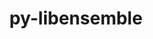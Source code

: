 ---
title: "py-libensemble"
layout: cache
categories: [package, develop]
meta: {"versions": ["1.4.1", "1.4.2"], "compilers": ["cce@=15.0.1", "gcc@=11.4.0", "gcc@=9.4.0", "oneapi@=2024.2.0", "oneapi@=2024.2.1"], "oss": ["rhel8", "ubuntu20.04", "ubuntu22.04"], "platforms": ["linux"], "targets": ["neoverse_v1", "neoverse_v2", "ppc64le", "x86_64_v3", "zen4"], "stacks": ["e4s", "e4s-cray-rhel", "e4s-neoverse-v2", "e4s-neoverse_v1", "e4s-oneapi", "e4s-power", "root"], "num_specs": 92, "num_specs_by_stack": {"root": 92, "e4s-cray-rhel": 16, "e4s-power": 15, "e4s-neoverse_v1": 16, "e4s-neoverse-v2": 16, "e4s": 15, "e4s-oneapi": 14}}
spec_details: [{"hash": "j4cgitc3gvq7zvkl7js5es2ohfxhnteg", "compiler": "cce@=15.0.1", "versions": ["1.4.1"], "os": "rhel8", "platform": "linux", "target": "zen4", "variants": ["build_system=python_pip", "~deap", "+mpi", "~mpmath", "+nlopt", "~petsc4py", "~scipy", "~tasmanian"], "stacks": ["root", "e4s-cray-rhel"], "size": "-", "tarball": "https://binaries.spack.io/develop/build_cache/linux-rhel8-zen4/cce-15.0.1/py-libensemble-1.4.1/linux-rhel8-zen4-cce-15.0.1-py-libensemble-1.4.1-j4cgitc3gvq7zvkl7js5es2ohfxhnteg.spack"}, {"hash": "z4zygxv6y5kr4mzgb4kpunn3tbmvmhwv", "compiler": "cce@=15.0.1", "versions": ["1.4.1"], "os": "rhel8", "platform": "linux", "target": "zen4", "variants": ["build_system=python_pip", "~deap", "+mpi", "~mpmath", "+nlopt", "~petsc4py", "~scipy", "~tasmanian"], "stacks": ["root", "e4s-cray-rhel"], "size": "-", "tarball": "https://binaries.spack.io/develop/build_cache/linux-rhel8-zen4/cce-15.0.1/py-libensemble-1.4.1/linux-rhel8-zen4-cce-15.0.1-py-libensemble-1.4.1-z4zygxv6y5kr4mzgb4kpunn3tbmvmhwv.spack"}, {"hash": "gs5skyr55zxx74cg6wybbh5agkp6da6v", "compiler": "cce@=15.0.1", "versions": ["1.4.2"], "os": "rhel8", "platform": "linux", "target": "zen4", "variants": ["build_system=python_pip", "~deap", "+mpi", "~mpmath", "+nlopt", "~petsc4py", "~scipy", "~tasmanian"], "stacks": ["root", "e4s-cray-rhel"], "size": "-", "tarball": "https://binaries.spack.io/develop/build_cache/linux-rhel8-zen4/cce-15.0.1/py-libensemble-1.4.2/linux-rhel8-zen4-cce-15.0.1-py-libensemble-1.4.2-gs5skyr55zxx74cg6wybbh5agkp6da6v.spack"}, {"hash": "e4oylwo4jgjimm5rj6wzdxq7e7ybidvh", "compiler": "cce@=15.0.1", "versions": ["1.4.2"], "os": "rhel8", "platform": "linux", "target": "zen4", "variants": ["build_system=python_pip", "~deap", "+mpi", "~mpmath", "+nlopt", "~petsc4py", "~scipy", "~tasmanian"], "stacks": ["root", "e4s-cray-rhel"], "size": "-", "tarball": "https://binaries.spack.io/develop/build_cache/linux-rhel8-zen4/cce-15.0.1/py-libensemble-1.4.2/linux-rhel8-zen4-cce-15.0.1-py-libensemble-1.4.2-e4oylwo4jgjimm5rj6wzdxq7e7ybidvh.spack"}, {"hash": "geci4axwx522kmjl5vrnbixmo4u4ake5", "compiler": "cce@=15.0.1", "versions": ["1.4.2"], "os": "rhel8", "platform": "linux", "target": "zen4", "variants": ["build_system=python_pip", "~deap", "+mpi", "~mpmath", "+nlopt", "~petsc4py", "~scipy", "~tasmanian"], "stacks": ["root", "e4s-cray-rhel"], "size": "-", "tarball": "https://binaries.spack.io/develop/build_cache/linux-rhel8-zen4/cce-15.0.1/py-libensemble-1.4.2/linux-rhel8-zen4-cce-15.0.1-py-libensemble-1.4.2-geci4axwx522kmjl5vrnbixmo4u4ake5.spack"}, {"hash": "hybbvttzh2huzj55zlr7lzmamw2zp36n", "compiler": "cce@=15.0.1", "versions": ["1.4.1"], "os": "rhel8", "platform": "linux", "target": "zen4", "variants": ["build_system=python_pip", "~deap", "+mpi", "~mpmath", "+nlopt", "~petsc4py", "~scipy", "~tasmanian"], "stacks": ["root", "e4s-cray-rhel"], "size": "-", "tarball": "https://binaries.spack.io/develop/build_cache/linux-rhel8-zen4/cce-15.0.1/py-libensemble-1.4.1/linux-rhel8-zen4-cce-15.0.1-py-libensemble-1.4.1-hybbvttzh2huzj55zlr7lzmamw2zp36n.spack"}, {"hash": "gvx7b74mejrv7fwnsth2kvfr2nvyrjlt", "compiler": "cce@=15.0.1", "versions": ["1.4.1"], "os": "rhel8", "platform": "linux", "target": "zen4", "variants": ["build_system=python_pip", "~deap", "+mpi", "~mpmath", "+nlopt", "~petsc4py", "~scipy", "~tasmanian"], "stacks": ["root", "e4s-cray-rhel"], "size": "-", "tarball": "https://binaries.spack.io/develop/build_cache/linux-rhel8-zen4/cce-15.0.1/py-libensemble-1.4.1/linux-rhel8-zen4-cce-15.0.1-py-libensemble-1.4.1-gvx7b74mejrv7fwnsth2kvfr2nvyrjlt.spack"}, {"hash": "yw7d3emc3cn6eg5vsbstewe47ay75cc6", "compiler": "cce@=15.0.1", "versions": ["1.4.1"], "os": "rhel8", "platform": "linux", "target": "zen4", "variants": ["build_system=python_pip", "~deap", "+mpi", "~mpmath", "+nlopt", "~petsc4py", "~scipy", "~tasmanian"], "stacks": ["root", "e4s-cray-rhel"], "size": "-", "tarball": "https://binaries.spack.io/develop/build_cache/linux-rhel8-zen4/cce-15.0.1/py-libensemble-1.4.1/linux-rhel8-zen4-cce-15.0.1-py-libensemble-1.4.1-yw7d3emc3cn6eg5vsbstewe47ay75cc6.spack"}, {"hash": "fhoakosaxqnjp444yfh7upegrljald7i", "compiler": "cce@=15.0.1", "versions": ["1.4.2"], "os": "rhel8", "platform": "linux", "target": "zen4", "variants": ["build_system=python_pip", "~deap", "+mpi", "~mpmath", "+nlopt", "~petsc4py", "~scipy", "~tasmanian"], "stacks": ["root", "e4s-cray-rhel"], "size": "-", "tarball": "https://binaries.spack.io/develop/build_cache/linux-rhel8-zen4/cce-15.0.1/py-libensemble-1.4.2/linux-rhel8-zen4-cce-15.0.1-py-libensemble-1.4.2-fhoakosaxqnjp444yfh7upegrljald7i.spack"}, {"hash": "ux7zq5hwhaqsdrbsecat2mlyzglodrgh", "compiler": "cce@=15.0.1", "versions": ["1.4.2"], "os": "rhel8", "platform": "linux", "target": "zen4", "variants": ["build_system=python_pip", "~deap", "+mpi", "~mpmath", "+nlopt", "~petsc4py", "~scipy", "~tasmanian"], "stacks": ["root", "e4s-cray-rhel"], "size": "-", "tarball": "https://binaries.spack.io/develop/build_cache/linux-rhel8-zen4/cce-15.0.1/py-libensemble-1.4.2/linux-rhel8-zen4-cce-15.0.1-py-libensemble-1.4.2-ux7zq5hwhaqsdrbsecat2mlyzglodrgh.spack"}, {"hash": "rbwjcgsgargosgep7kkpvbcffc6phvg2", "compiler": "cce@=15.0.1", "versions": ["1.4.2"], "os": "rhel8", "platform": "linux", "target": "zen4", "variants": ["build_system=python_pip", "~deap", "+mpi", "~mpmath", "+nlopt", "~petsc4py", "~scipy", "~tasmanian"], "stacks": ["root", "e4s-cray-rhel"], "size": "-", "tarball": "https://binaries.spack.io/develop/build_cache/linux-rhel8-zen4/cce-15.0.1/py-libensemble-1.4.2/linux-rhel8-zen4-cce-15.0.1-py-libensemble-1.4.2-rbwjcgsgargosgep7kkpvbcffc6phvg2.spack"}, {"hash": "zx6lpnd6hjh2qjceww2u35gsovwpkt2u", "compiler": "cce@=15.0.1", "versions": ["1.4.2"], "os": "rhel8", "platform": "linux", "target": "zen4", "variants": ["build_system=python_pip", "~deap", "+mpi", "~mpmath", "+nlopt", "~petsc4py", "~scipy", "~tasmanian"], "stacks": ["root", "e4s-cray-rhel"], "size": "-", "tarball": "https://binaries.spack.io/develop/build_cache/linux-rhel8-zen4/cce-15.0.1/py-libensemble-1.4.2/linux-rhel8-zen4-cce-15.0.1-py-libensemble-1.4.2-zx6lpnd6hjh2qjceww2u35gsovwpkt2u.spack"}, {"hash": "r37dkxqf3e6ta4jsoxue3corunb7rbme", "compiler": "cce@=15.0.1", "versions": ["1.4.2"], "os": "rhel8", "platform": "linux", "target": "zen4", "variants": ["build_system=python_pip", "~deap", "+mpi", "~mpmath", "+nlopt", "~petsc4py", "~scipy", "~tasmanian"], "stacks": ["root", "e4s-cray-rhel"], "size": "-", "tarball": "https://binaries.spack.io/develop/build_cache/linux-rhel8-zen4/cce-15.0.1/py-libensemble-1.4.2/linux-rhel8-zen4-cce-15.0.1-py-libensemble-1.4.2-r37dkxqf3e6ta4jsoxue3corunb7rbme.spack"}, {"hash": "ku4iorqhapecdkitjkqelgeaurohlpqe", "compiler": "cce@=15.0.1", "versions": ["1.4.2"], "os": "rhel8", "platform": "linux", "target": "zen4", "variants": ["build_system=python_pip", "~deap", "+mpi", "~mpmath", "+nlopt", "~petsc4py", "~scipy", "~tasmanian"], "stacks": ["root", "e4s-cray-rhel"], "size": "-", "tarball": "https://binaries.spack.io/develop/build_cache/linux-rhel8-zen4/cce-15.0.1/py-libensemble-1.4.2/linux-rhel8-zen4-cce-15.0.1-py-libensemble-1.4.2-ku4iorqhapecdkitjkqelgeaurohlpqe.spack"}, {"hash": "5susw2uqfq46crjbvhq5y62pxaqyngku", "compiler": "cce@=15.0.1", "versions": ["1.4.2"], "os": "rhel8", "platform": "linux", "target": "zen4", "variants": ["build_system=python_pip", "~deap", "+mpi", "~mpmath", "+nlopt", "~petsc4py", "~scipy", "~tasmanian"], "stacks": ["root", "e4s-cray-rhel"], "size": "-", "tarball": "https://binaries.spack.io/develop/build_cache/linux-rhel8-zen4/cce-15.0.1/py-libensemble-1.4.2/linux-rhel8-zen4-cce-15.0.1-py-libensemble-1.4.2-5susw2uqfq46crjbvhq5y62pxaqyngku.spack"}, {"hash": "vfg7hzv2dassrjozvtqwk4jc7ien5nhm", "compiler": "cce@=15.0.1", "versions": ["1.4.2"], "os": "rhel8", "platform": "linux", "target": "zen4", "variants": ["build_system=python_pip", "~deap", "+mpi", "~mpmath", "+nlopt", "~petsc4py", "~scipy", "~tasmanian"], "stacks": ["root", "e4s-cray-rhel"], "size": "-", "tarball": "https://binaries.spack.io/develop/build_cache/linux-rhel8-zen4/cce-15.0.1/py-libensemble-1.4.2/linux-rhel8-zen4-cce-15.0.1-py-libensemble-1.4.2-vfg7hzv2dassrjozvtqwk4jc7ien5nhm.spack"}, {"hash": "n24tao7asb4a6csfhzlm47ahsz4wdg4d", "compiler": "gcc@=9.4.0", "versions": ["1.4.1"], "os": "ubuntu20.04", "platform": "linux", "target": "ppc64le", "variants": ["build_system=python_pip", "~deap", "+mpi", "~mpmath", "~nlopt", "~petsc4py", "~scipy", "~tasmanian"], "stacks": ["root", "e4s-power"], "size": "-", "tarball": "https://binaries.spack.io/develop/build_cache/linux-ubuntu20.04-ppc64le/gcc-9.4.0/py-libensemble-1.4.1/linux-ubuntu20.04-ppc64le-gcc-9.4.0-py-libensemble-1.4.1-n24tao7asb4a6csfhzlm47ahsz4wdg4d.spack"}, {"hash": "huwwc5eqspd3v43pvmyls5lo2ihfrib5", "compiler": "gcc@=9.4.0", "versions": ["1.4.1"], "os": "ubuntu20.04", "platform": "linux", "target": "ppc64le", "variants": ["build_system=python_pip", "~deap", "+mpi", "~mpmath", "~nlopt", "~petsc4py", "~scipy", "~tasmanian"], "stacks": ["root", "e4s-power"], "size": "-", "tarball": "https://binaries.spack.io/develop/build_cache/linux-ubuntu20.04-ppc64le/gcc-9.4.0/py-libensemble-1.4.1/linux-ubuntu20.04-ppc64le-gcc-9.4.0-py-libensemble-1.4.1-huwwc5eqspd3v43pvmyls5lo2ihfrib5.spack"}, {"hash": "zxqze5maan7mdtmrw2bccpmovjt5qtkv", "compiler": "gcc@=9.4.0", "versions": ["1.4.1"], "os": "ubuntu20.04", "platform": "linux", "target": "ppc64le", "variants": ["build_system=python_pip", "~deap", "+mpi", "~mpmath", "~nlopt", "~petsc4py", "~scipy", "~tasmanian"], "stacks": ["root", "e4s-power"], "size": "-", "tarball": "https://binaries.spack.io/develop/build_cache/linux-ubuntu20.04-ppc64le/gcc-9.4.0/py-libensemble-1.4.1/linux-ubuntu20.04-ppc64le-gcc-9.4.0-py-libensemble-1.4.1-zxqze5maan7mdtmrw2bccpmovjt5qtkv.spack"}, {"hash": "t4lkxnv6s4v5bfet56r5qmomdxbnzlxu", "compiler": "gcc@=9.4.0", "versions": ["1.4.2"], "os": "ubuntu20.04", "platform": "linux", "target": "ppc64le", "variants": ["build_system=python_pip", "~deap", "+mpi", "~mpmath", "~nlopt", "~petsc4py", "~scipy", "~tasmanian"], "stacks": ["root", "e4s-power"], "size": "-", "tarball": "https://binaries.spack.io/develop/build_cache/linux-ubuntu20.04-ppc64le/gcc-9.4.0/py-libensemble-1.4.2/linux-ubuntu20.04-ppc64le-gcc-9.4.0-py-libensemble-1.4.2-t4lkxnv6s4v5bfet56r5qmomdxbnzlxu.spack"}, {"hash": "4j75jxyji3nrwv4syj4dssdgsckivbnu", "compiler": "gcc@=9.4.0", "versions": ["1.4.2"], "os": "ubuntu20.04", "platform": "linux", "target": "ppc64le", "variants": ["build_system=python_pip", "~deap", "+mpi", "~mpmath", "~nlopt", "~petsc4py", "~scipy", "~tasmanian"], "stacks": ["root", "e4s-power"], "size": "-", "tarball": "https://binaries.spack.io/develop/build_cache/linux-ubuntu20.04-ppc64le/gcc-9.4.0/py-libensemble-1.4.2/linux-ubuntu20.04-ppc64le-gcc-9.4.0-py-libensemble-1.4.2-4j75jxyji3nrwv4syj4dssdgsckivbnu.spack"}, {"hash": "6a2h6775gbg6xdxjzrtei3erauxsf5pm", "compiler": "gcc@=9.4.0", "versions": ["1.4.2"], "os": "ubuntu20.04", "platform": "linux", "target": "ppc64le", "variants": ["build_system=python_pip", "~deap", "+mpi", "~mpmath", "~nlopt", "~petsc4py", "~scipy", "~tasmanian"], "stacks": ["root", "e4s-power"], "size": "-", "tarball": "https://binaries.spack.io/develop/build_cache/linux-ubuntu20.04-ppc64le/gcc-9.4.0/py-libensemble-1.4.2/linux-ubuntu20.04-ppc64le-gcc-9.4.0-py-libensemble-1.4.2-6a2h6775gbg6xdxjzrtei3erauxsf5pm.spack"}, {"hash": "cq4ugss74paa266x5ysotjn3uhpykxpq", "compiler": "gcc@=9.4.0", "versions": ["1.4.2"], "os": "ubuntu20.04", "platform": "linux", "target": "ppc64le", "variants": ["build_system=python_pip", "~deap", "+mpi", "~mpmath", "~nlopt", "~petsc4py", "~scipy", "~tasmanian"], "stacks": ["root", "e4s-power"], "size": "-", "tarball": "https://binaries.spack.io/develop/build_cache/linux-ubuntu20.04-ppc64le/gcc-9.4.0/py-libensemble-1.4.2/linux-ubuntu20.04-ppc64le-gcc-9.4.0-py-libensemble-1.4.2-cq4ugss74paa266x5ysotjn3uhpykxpq.spack"}, {"hash": "dy7bx2veujdokas2dqln2yqsofdo3yiz", "compiler": "gcc@=9.4.0", "versions": ["1.4.2"], "os": "ubuntu20.04", "platform": "linux", "target": "ppc64le", "variants": ["build_system=python_pip", "~deap", "+mpi", "~mpmath", "~nlopt", "~petsc4py", "~scipy", "~tasmanian"], "stacks": ["root", "e4s-power"], "size": "-", "tarball": "https://binaries.spack.io/develop/build_cache/linux-ubuntu20.04-ppc64le/gcc-9.4.0/py-libensemble-1.4.2/linux-ubuntu20.04-ppc64le-gcc-9.4.0-py-libensemble-1.4.2-dy7bx2veujdokas2dqln2yqsofdo3yiz.spack"}, {"hash": "osxmupziouvor5nfmltbyfupv7pzijfl", "compiler": "gcc@=9.4.0", "versions": ["1.4.2"], "os": "ubuntu20.04", "platform": "linux", "target": "ppc64le", "variants": ["build_system=python_pip", "~deap", "+mpi", "~mpmath", "~nlopt", "~petsc4py", "~scipy", "~tasmanian"], "stacks": ["root", "e4s-power"], "size": "-", "tarball": "https://binaries.spack.io/develop/build_cache/linux-ubuntu20.04-ppc64le/gcc-9.4.0/py-libensemble-1.4.2/linux-ubuntu20.04-ppc64le-gcc-9.4.0-py-libensemble-1.4.2-osxmupziouvor5nfmltbyfupv7pzijfl.spack"}, {"hash": "zxwtrlibz3jppgclwpafnvwlf6qbmk74", "compiler": "gcc@=9.4.0", "versions": ["1.4.1"], "os": "ubuntu20.04", "platform": "linux", "target": "ppc64le", "variants": ["build_system=python_pip", "~deap", "+mpi", "~mpmath", "~nlopt", "~petsc4py", "~scipy", "~tasmanian"], "stacks": ["root", "e4s-power"], "size": "-", "tarball": "https://binaries.spack.io/develop/build_cache/linux-ubuntu20.04-ppc64le/gcc-9.4.0/py-libensemble-1.4.1/linux-ubuntu20.04-ppc64le-gcc-9.4.0-py-libensemble-1.4.1-zxwtrlibz3jppgclwpafnvwlf6qbmk74.spack"}, {"hash": "bcml33rvweapw3qza4zqctlxjonm5twg", "compiler": "gcc@=9.4.0", "versions": ["1.4.2"], "os": "ubuntu20.04", "platform": "linux", "target": "ppc64le", "variants": ["build_system=python_pip", "~deap", "+mpi", "~mpmath", "~nlopt", "~petsc4py", "~scipy", "~tasmanian"], "stacks": ["root", "e4s-power"], "size": "-", "tarball": "https://binaries.spack.io/develop/build_cache/linux-ubuntu20.04-ppc64le/gcc-9.4.0/py-libensemble-1.4.2/linux-ubuntu20.04-ppc64le-gcc-9.4.0-py-libensemble-1.4.2-bcml33rvweapw3qza4zqctlxjonm5twg.spack"}, {"hash": "pkn27bz2d6ag73obiddamybwemnpkfha", "compiler": "gcc@=9.4.0", "versions": ["1.4.2"], "os": "ubuntu20.04", "platform": "linux", "target": "ppc64le", "variants": ["build_system=python_pip", "~deap", "+mpi", "~mpmath", "~nlopt", "~petsc4py", "~scipy", "~tasmanian"], "stacks": ["root", "e4s-power"], "size": "-", "tarball": "https://binaries.spack.io/develop/build_cache/linux-ubuntu20.04-ppc64le/gcc-9.4.0/py-libensemble-1.4.2/linux-ubuntu20.04-ppc64le-gcc-9.4.0-py-libensemble-1.4.2-pkn27bz2d6ag73obiddamybwemnpkfha.spack"}, {"hash": "q3hjyjffi5qcp2ylapvrg6n7qhtd3s5g", "compiler": "gcc@=9.4.0", "versions": ["1.4.2"], "os": "ubuntu20.04", "platform": "linux", "target": "ppc64le", "variants": ["build_system=python_pip", "~deap", "+mpi", "~mpmath", "~nlopt", "~petsc4py", "~scipy", "~tasmanian"], "stacks": ["root", "e4s-power"], "size": "-", "tarball": "https://binaries.spack.io/develop/build_cache/linux-ubuntu20.04-ppc64le/gcc-9.4.0/py-libensemble-1.4.2/linux-ubuntu20.04-ppc64le-gcc-9.4.0-py-libensemble-1.4.2-q3hjyjffi5qcp2ylapvrg6n7qhtd3s5g.spack"}, {"hash": "v2quw43xdkmxjk5ci3qy5g5jwm4eynfn", "compiler": "gcc@=9.4.0", "versions": ["1.4.2"], "os": "ubuntu20.04", "platform": "linux", "target": "ppc64le", "variants": ["build_system=python_pip", "~deap", "+mpi", "~mpmath", "~nlopt", "~petsc4py", "~scipy", "~tasmanian"], "stacks": ["root", "e4s-power"], "size": "-", "tarball": "https://binaries.spack.io/develop/build_cache/linux-ubuntu20.04-ppc64le/gcc-9.4.0/py-libensemble-1.4.2/linux-ubuntu20.04-ppc64le-gcc-9.4.0-py-libensemble-1.4.2-v2quw43xdkmxjk5ci3qy5g5jwm4eynfn.spack"}, {"hash": "qxuxpwwiezuwg2h7tqmovilfwcjiobax", "compiler": "gcc@=9.4.0", "versions": ["1.4.2"], "os": "ubuntu20.04", "platform": "linux", "target": "ppc64le", "variants": ["build_system=python_pip", "~deap", "+mpi", "~mpmath", "~nlopt", "~petsc4py", "~scipy", "~tasmanian"], "stacks": ["root", "e4s-power"], "size": "-", "tarball": "https://binaries.spack.io/develop/build_cache/linux-ubuntu20.04-ppc64le/gcc-9.4.0/py-libensemble-1.4.2/linux-ubuntu20.04-ppc64le-gcc-9.4.0-py-libensemble-1.4.2-qxuxpwwiezuwg2h7tqmovilfwcjiobax.spack"}, {"hash": "4rfh63nl7awnop672wqtt2ix3gm3xz6m", "compiler": "gcc@=11.4.0", "versions": ["1.4.1"], "os": "ubuntu22.04", "platform": "linux", "target": "neoverse_v1", "variants": ["build_system=python_pip", "~deap", "+mpi", "~mpmath", "~nlopt", "~petsc4py", "~scipy", "~tasmanian"], "stacks": ["root", "e4s-neoverse_v1"], "size": "-", "tarball": "https://binaries.spack.io/develop/build_cache/linux-ubuntu22.04-neoverse_v1/gcc-11.4.0/py-libensemble-1.4.1/linux-ubuntu22.04-neoverse_v1-gcc-11.4.0-py-libensemble-1.4.1-4rfh63nl7awnop672wqtt2ix3gm3xz6m.spack"}, {"hash": "vmpzwhuovfaptplx2amghbuq565wjx2h", "compiler": "gcc@=11.4.0", "versions": ["1.4.1"], "os": "ubuntu22.04", "platform": "linux", "target": "neoverse_v1", "variants": ["build_system=python_pip", "~deap", "+mpi", "~mpmath", "~nlopt", "~petsc4py", "~scipy", "~tasmanian"], "stacks": ["root", "e4s-neoverse_v1"], "size": "-", "tarball": "https://binaries.spack.io/develop/build_cache/linux-ubuntu22.04-neoverse_v1/gcc-11.4.0/py-libensemble-1.4.1/linux-ubuntu22.04-neoverse_v1-gcc-11.4.0-py-libensemble-1.4.1-vmpzwhuovfaptplx2amghbuq565wjx2h.spack"}, {"hash": "gmrd2x6jwio7p4dzgyww46jd6nrrhcgy", "compiler": "gcc@=11.4.0", "versions": ["1.4.1"], "os": "ubuntu22.04", "platform": "linux", "target": "neoverse_v1", "variants": ["build_system=python_pip", "~deap", "+mpi", "~mpmath", "~nlopt", "~petsc4py", "~scipy", "~tasmanian"], "stacks": ["root", "e4s-neoverse_v1"], "size": "-", "tarball": "https://binaries.spack.io/develop/build_cache/linux-ubuntu22.04-neoverse_v1/gcc-11.4.0/py-libensemble-1.4.1/linux-ubuntu22.04-neoverse_v1-gcc-11.4.0-py-libensemble-1.4.1-gmrd2x6jwio7p4dzgyww46jd6nrrhcgy.spack"}, {"hash": "e7rkz65w7aajbi3fnnumnybngrj5zlzw", "compiler": "gcc@=11.4.0", "versions": ["1.4.2"], "os": "ubuntu22.04", "platform": "linux", "target": "neoverse_v1", "variants": ["build_system=python_pip", "~deap", "+mpi", "~mpmath", "~nlopt", "~petsc4py", "~scipy", "~tasmanian"], "stacks": ["root", "e4s-neoverse_v1"], "size": "-", "tarball": "https://binaries.spack.io/develop/build_cache/linux-ubuntu22.04-neoverse_v1/gcc-11.4.0/py-libensemble-1.4.2/linux-ubuntu22.04-neoverse_v1-gcc-11.4.0-py-libensemble-1.4.2-e7rkz65w7aajbi3fnnumnybngrj5zlzw.spack"}, {"hash": "pwqymedclu4em7ylnabjyxdti7iv6vdd", "compiler": "gcc@=11.4.0", "versions": ["1.4.1"], "os": "ubuntu22.04", "platform": "linux", "target": "neoverse_v1", "variants": ["build_system=python_pip", "~deap", "+mpi", "~mpmath", "~nlopt", "~petsc4py", "~scipy", "~tasmanian"], "stacks": ["root", "e4s-neoverse_v1"], "size": "-", "tarball": "https://binaries.spack.io/develop/build_cache/linux-ubuntu22.04-neoverse_v1/gcc-11.4.0/py-libensemble-1.4.1/linux-ubuntu22.04-neoverse_v1-gcc-11.4.0-py-libensemble-1.4.1-pwqymedclu4em7ylnabjyxdti7iv6vdd.spack"}, {"hash": "pnncglxab4pybv3g7mgzcnlr63ivzrt5", "compiler": "gcc@=11.4.0", "versions": ["1.4.1"], "os": "ubuntu22.04", "platform": "linux", "target": "neoverse_v1", "variants": ["build_system=python_pip", "~deap", "+mpi", "~mpmath", "~nlopt", "~petsc4py", "~scipy", "~tasmanian"], "stacks": ["root", "e4s-neoverse_v1"], "size": "-", "tarball": "https://binaries.spack.io/develop/build_cache/linux-ubuntu22.04-neoverse_v1/gcc-11.4.0/py-libensemble-1.4.1/linux-ubuntu22.04-neoverse_v1-gcc-11.4.0-py-libensemble-1.4.1-pnncglxab4pybv3g7mgzcnlr63ivzrt5.spack"}, {"hash": "5ikuemfnifhst4zcpb65gongubexzfy3", "compiler": "gcc@=11.4.0", "versions": ["1.4.2"], "os": "ubuntu22.04", "platform": "linux", "target": "neoverse_v1", "variants": ["build_system=python_pip", "~deap", "+mpi", "~mpmath", "~nlopt", "~petsc4py", "~scipy", "~tasmanian"], "stacks": ["root", "e4s-neoverse_v1"], "size": "-", "tarball": "https://binaries.spack.io/develop/build_cache/linux-ubuntu22.04-neoverse_v1/gcc-11.4.0/py-libensemble-1.4.2/linux-ubuntu22.04-neoverse_v1-gcc-11.4.0-py-libensemble-1.4.2-5ikuemfnifhst4zcpb65gongubexzfy3.spack"}, {"hash": "h4sfunlu5o7mltv2ncq3oidhmkhh2odp", "compiler": "gcc@=11.4.0", "versions": ["1.4.2"], "os": "ubuntu22.04", "platform": "linux", "target": "neoverse_v1", "variants": ["build_system=python_pip", "~deap", "+mpi", "~mpmath", "~nlopt", "~petsc4py", "~scipy", "~tasmanian"], "stacks": ["root", "e4s-neoverse_v1"], "size": "-", "tarball": "https://binaries.spack.io/develop/build_cache/linux-ubuntu22.04-neoverse_v1/gcc-11.4.0/py-libensemble-1.4.2/linux-ubuntu22.04-neoverse_v1-gcc-11.4.0-py-libensemble-1.4.2-h4sfunlu5o7mltv2ncq3oidhmkhh2odp.spack"}, {"hash": "edyp5ans4v5sru3msmoucqnabxmvzuip", "compiler": "gcc@=11.4.0", "versions": ["1.4.2"], "os": "ubuntu22.04", "platform": "linux", "target": "neoverse_v1", "variants": ["build_system=python_pip", "~deap", "+mpi", "~mpmath", "~nlopt", "~petsc4py", "~scipy", "~tasmanian"], "stacks": ["root", "e4s-neoverse_v1"], "size": "-", "tarball": "https://binaries.spack.io/develop/build_cache/linux-ubuntu22.04-neoverse_v1/gcc-11.4.0/py-libensemble-1.4.2/linux-ubuntu22.04-neoverse_v1-gcc-11.4.0-py-libensemble-1.4.2-edyp5ans4v5sru3msmoucqnabxmvzuip.spack"}, {"hash": "a734vsdgfugiziayeei33k42a7tp5axx", "compiler": "gcc@=11.4.0", "versions": ["1.4.2"], "os": "ubuntu22.04", "platform": "linux", "target": "neoverse_v1", "variants": ["build_system=python_pip", "~deap", "+mpi", "~mpmath", "~nlopt", "~petsc4py", "~scipy", "~tasmanian"], "stacks": ["root", "e4s-neoverse_v1"], "size": "-", "tarball": "https://binaries.spack.io/develop/build_cache/linux-ubuntu22.04-neoverse_v1/gcc-11.4.0/py-libensemble-1.4.2/linux-ubuntu22.04-neoverse_v1-gcc-11.4.0-py-libensemble-1.4.2-a734vsdgfugiziayeei33k42a7tp5axx.spack"}, {"hash": "6qd7ej6rkr66vg64djodsiuu2rbx3wcw", "compiler": "gcc@=11.4.0", "versions": ["1.4.2"], "os": "ubuntu22.04", "platform": "linux", "target": "neoverse_v1", "variants": ["build_system=python_pip", "~deap", "+mpi", "~mpmath", "~nlopt", "~petsc4py", "~scipy", "~tasmanian"], "stacks": ["root", "e4s-neoverse_v1"], "size": "-", "tarball": "https://binaries.spack.io/develop/build_cache/linux-ubuntu22.04-neoverse_v1/gcc-11.4.0/py-libensemble-1.4.2/linux-ubuntu22.04-neoverse_v1-gcc-11.4.0-py-libensemble-1.4.2-6qd7ej6rkr66vg64djodsiuu2rbx3wcw.spack"}, {"hash": "4xklvozjd4uqzneem44ziazqojjyxn47", "compiler": "gcc@=11.4.0", "versions": ["1.4.2"], "os": "ubuntu22.04", "platform": "linux", "target": "neoverse_v1", "variants": ["build_system=python_pip", "~deap", "+mpi", "~mpmath", "~nlopt", "~petsc4py", "~scipy", "~tasmanian"], "stacks": ["root", "e4s-neoverse_v1"], "size": "-", "tarball": "https://binaries.spack.io/develop/build_cache/linux-ubuntu22.04-neoverse_v1/gcc-11.4.0/py-libensemble-1.4.2/linux-ubuntu22.04-neoverse_v1-gcc-11.4.0-py-libensemble-1.4.2-4xklvozjd4uqzneem44ziazqojjyxn47.spack"}, {"hash": "cdqoubrkksbh2xlwf6clhgzs3bs2bqmw", "compiler": "gcc@=11.4.0", "versions": ["1.4.2"], "os": "ubuntu22.04", "platform": "linux", "target": "neoverse_v1", "variants": ["build_system=python_pip", "~deap", "+mpi", "~mpmath", "~nlopt", "~petsc4py", "~scipy", "~tasmanian"], "stacks": ["root", "e4s-neoverse_v1"], "size": "-", "tarball": "https://binaries.spack.io/develop/build_cache/linux-ubuntu22.04-neoverse_v1/gcc-11.4.0/py-libensemble-1.4.2/linux-ubuntu22.04-neoverse_v1-gcc-11.4.0-py-libensemble-1.4.2-cdqoubrkksbh2xlwf6clhgzs3bs2bqmw.spack"}, {"hash": "viffut4wsml6vrxntxpgwu7ykgtvocdw", "compiler": "gcc@=11.4.0", "versions": ["1.4.2"], "os": "ubuntu22.04", "platform": "linux", "target": "neoverse_v1", "variants": ["build_system=python_pip", "~deap", "+mpi", "~mpmath", "~nlopt", "~petsc4py", "~scipy", "~tasmanian"], "stacks": ["root", "e4s-neoverse_v1"], "size": "-", "tarball": "https://binaries.spack.io/develop/build_cache/linux-ubuntu22.04-neoverse_v1/gcc-11.4.0/py-libensemble-1.4.2/linux-ubuntu22.04-neoverse_v1-gcc-11.4.0-py-libensemble-1.4.2-viffut4wsml6vrxntxpgwu7ykgtvocdw.spack"}, {"hash": "y7gxecrtkrxqreiocxwtwuhfh3stuoup", "compiler": "gcc@=11.4.0", "versions": ["1.4.2"], "os": "ubuntu22.04", "platform": "linux", "target": "neoverse_v1", "variants": ["build_system=python_pip", "~deap", "+mpi", "~mpmath", "~nlopt", "~petsc4py", "~scipy", "~tasmanian"], "stacks": ["root", "e4s-neoverse_v1"], "size": "-", "tarball": "https://binaries.spack.io/develop/build_cache/linux-ubuntu22.04-neoverse_v1/gcc-11.4.0/py-libensemble-1.4.2/linux-ubuntu22.04-neoverse_v1-gcc-11.4.0-py-libensemble-1.4.2-y7gxecrtkrxqreiocxwtwuhfh3stuoup.spack"}, {"hash": "ymd2lxecyni66om5qjhcse56rjehziwn", "compiler": "gcc@=11.4.0", "versions": ["1.4.2"], "os": "ubuntu22.04", "platform": "linux", "target": "neoverse_v1", "variants": ["build_system=python_pip", "~deap", "+mpi", "~mpmath", "~nlopt", "~petsc4py", "~scipy", "~tasmanian"], "stacks": ["root", "e4s-neoverse_v1"], "size": "-", "tarball": "https://binaries.spack.io/develop/build_cache/linux-ubuntu22.04-neoverse_v1/gcc-11.4.0/py-libensemble-1.4.2/linux-ubuntu22.04-neoverse_v1-gcc-11.4.0-py-libensemble-1.4.2-ymd2lxecyni66om5qjhcse56rjehziwn.spack"}, {"hash": "bvwkrcctmfliasza2ojgjkfsnyn375wl", "compiler": "gcc@=11.4.0", "versions": ["1.4.2"], "os": "ubuntu22.04", "platform": "linux", "target": "neoverse_v2", "variants": ["build_system=python_pip", "~deap", "+mpi", "~mpmath", "~nlopt", "~petsc4py", "~scipy", "~tasmanian"], "stacks": ["e4s-neoverse-v2", "root"], "size": "-", "tarball": "https://binaries.spack.io/develop/build_cache/linux-ubuntu22.04-neoverse_v2/gcc-11.4.0/py-libensemble-1.4.2/linux-ubuntu22.04-neoverse_v2-gcc-11.4.0-py-libensemble-1.4.2-bvwkrcctmfliasza2ojgjkfsnyn375wl.spack"}, {"hash": "nuss3wkxlrtrrcbw2be2loxgnkqmblvx", "compiler": "gcc@=11.4.0", "versions": ["1.4.2"], "os": "ubuntu22.04", "platform": "linux", "target": "neoverse_v2", "variants": ["build_system=python_pip", "~deap", "+mpi", "~mpmath", "~nlopt", "~petsc4py", "~scipy", "~tasmanian"], "stacks": ["e4s-neoverse-v2", "root"], "size": "-", "tarball": "https://binaries.spack.io/develop/build_cache/linux-ubuntu22.04-neoverse_v2/gcc-11.4.0/py-libensemble-1.4.2/linux-ubuntu22.04-neoverse_v2-gcc-11.4.0-py-libensemble-1.4.2-nuss3wkxlrtrrcbw2be2loxgnkqmblvx.spack"}, {"hash": "d74lea7cifqgfyeinyn4dgs3gffbj75z", "compiler": "gcc@=11.4.0", "versions": ["1.4.1"], "os": "ubuntu22.04", "platform": "linux", "target": "neoverse_v2", "variants": ["build_system=python_pip", "~deap", "+mpi", "~mpmath", "~nlopt", "~petsc4py", "~scipy", "~tasmanian"], "stacks": ["e4s-neoverse-v2", "root"], "size": "-", "tarball": "https://binaries.spack.io/develop/build_cache/linux-ubuntu22.04-neoverse_v2/gcc-11.4.0/py-libensemble-1.4.1/linux-ubuntu22.04-neoverse_v2-gcc-11.4.0-py-libensemble-1.4.1-d74lea7cifqgfyeinyn4dgs3gffbj75z.spack"}, {"hash": "224ixxbnf3ayqszblgshjxdny444zpuz", "compiler": "gcc@=11.4.0", "versions": ["1.4.1"], "os": "ubuntu22.04", "platform": "linux", "target": "neoverse_v2", "variants": ["build_system=python_pip", "~deap", "+mpi", "~mpmath", "~nlopt", "~petsc4py", "~scipy", "~tasmanian"], "stacks": ["e4s-neoverse-v2", "root"], "size": "-", "tarball": "https://binaries.spack.io/develop/build_cache/linux-ubuntu22.04-neoverse_v2/gcc-11.4.0/py-libensemble-1.4.1/linux-ubuntu22.04-neoverse_v2-gcc-11.4.0-py-libensemble-1.4.1-224ixxbnf3ayqszblgshjxdny444zpuz.spack"}, {"hash": "lxrzkv6x5e36di55iicpxiyr74zdy62b", "compiler": "gcc@=11.4.0", "versions": ["1.4.1"], "os": "ubuntu22.04", "platform": "linux", "target": "neoverse_v2", "variants": ["build_system=python_pip", "~deap", "+mpi", "~mpmath", "~nlopt", "~petsc4py", "~scipy", "~tasmanian"], "stacks": ["e4s-neoverse-v2", "root"], "size": "-", "tarball": "https://binaries.spack.io/develop/build_cache/linux-ubuntu22.04-neoverse_v2/gcc-11.4.0/py-libensemble-1.4.1/linux-ubuntu22.04-neoverse_v2-gcc-11.4.0-py-libensemble-1.4.1-lxrzkv6x5e36di55iicpxiyr74zdy62b.spack"}, {"hash": "sblri5rkpqov5hkoktfv4zk6bcmymndk", "compiler": "gcc@=11.4.0", "versions": ["1.4.1"], "os": "ubuntu22.04", "platform": "linux", "target": "neoverse_v2", "variants": ["build_system=python_pip", "~deap", "+mpi", "~mpmath", "~nlopt", "~petsc4py", "~scipy", "~tasmanian"], "stacks": ["e4s-neoverse-v2", "root"], "size": "-", "tarball": "https://binaries.spack.io/develop/build_cache/linux-ubuntu22.04-neoverse_v2/gcc-11.4.0/py-libensemble-1.4.1/linux-ubuntu22.04-neoverse_v2-gcc-11.4.0-py-libensemble-1.4.1-sblri5rkpqov5hkoktfv4zk6bcmymndk.spack"}, {"hash": "42o7szprd2f5xu6miac6njxvtqdfvoen", "compiler": "gcc@=11.4.0", "versions": ["1.4.2"], "os": "ubuntu22.04", "platform": "linux", "target": "neoverse_v2", "variants": ["build_system=python_pip", "~deap", "+mpi", "~mpmath", "~nlopt", "~petsc4py", "~scipy", "~tasmanian"], "stacks": ["e4s-neoverse-v2", "root"], "size": "-", "tarball": "https://binaries.spack.io/develop/build_cache/linux-ubuntu22.04-neoverse_v2/gcc-11.4.0/py-libensemble-1.4.2/linux-ubuntu22.04-neoverse_v2-gcc-11.4.0-py-libensemble-1.4.2-42o7szprd2f5xu6miac6njxvtqdfvoen.spack"}, {"hash": "b4eks7o5k5kgk4dly3odiwpdwdwjoevl", "compiler": "gcc@=11.4.0", "versions": ["1.4.2"], "os": "ubuntu22.04", "platform": "linux", "target": "neoverse_v2", "variants": ["build_system=python_pip", "~deap", "+mpi", "~mpmath", "~nlopt", "~petsc4py", "~scipy", "~tasmanian"], "stacks": ["e4s-neoverse-v2", "root"], "size": "-", "tarball": "https://binaries.spack.io/develop/build_cache/linux-ubuntu22.04-neoverse_v2/gcc-11.4.0/py-libensemble-1.4.2/linux-ubuntu22.04-neoverse_v2-gcc-11.4.0-py-libensemble-1.4.2-b4eks7o5k5kgk4dly3odiwpdwdwjoevl.spack"}, {"hash": "bwrvs6fi7umqq3u3q76idh6cjhhffocj", "compiler": "gcc@=11.4.0", "versions": ["1.4.2"], "os": "ubuntu22.04", "platform": "linux", "target": "neoverse_v2", "variants": ["build_system=python_pip", "~deap", "+mpi", "~mpmath", "~nlopt", "~petsc4py", "~scipy", "~tasmanian"], "stacks": ["e4s-neoverse-v2", "root"], "size": "-", "tarball": "https://binaries.spack.io/develop/build_cache/linux-ubuntu22.04-neoverse_v2/gcc-11.4.0/py-libensemble-1.4.2/linux-ubuntu22.04-neoverse_v2-gcc-11.4.0-py-libensemble-1.4.2-bwrvs6fi7umqq3u3q76idh6cjhhffocj.spack"}, {"hash": "biedvse6jjn2uozrtl5mqvte5dwvuqcn", "compiler": "gcc@=11.4.0", "versions": ["1.4.2"], "os": "ubuntu22.04", "platform": "linux", "target": "neoverse_v2", "variants": ["build_system=python_pip", "~deap", "+mpi", "~mpmath", "~nlopt", "~petsc4py", "~scipy", "~tasmanian"], "stacks": ["e4s-neoverse-v2", "root"], "size": "-", "tarball": "https://binaries.spack.io/develop/build_cache/linux-ubuntu22.04-neoverse_v2/gcc-11.4.0/py-libensemble-1.4.2/linux-ubuntu22.04-neoverse_v2-gcc-11.4.0-py-libensemble-1.4.2-biedvse6jjn2uozrtl5mqvte5dwvuqcn.spack"}, {"hash": "fe5uw63v2ymyeblrapb3gsp6szkn6wvu", "compiler": "gcc@=11.4.0", "versions": ["1.4.2"], "os": "ubuntu22.04", "platform": "linux", "target": "neoverse_v2", "variants": ["build_system=python_pip", "~deap", "+mpi", "~mpmath", "~nlopt", "~petsc4py", "~scipy", "~tasmanian"], "stacks": ["e4s-neoverse-v2", "root"], "size": "-", "tarball": "https://binaries.spack.io/develop/build_cache/linux-ubuntu22.04-neoverse_v2/gcc-11.4.0/py-libensemble-1.4.2/linux-ubuntu22.04-neoverse_v2-gcc-11.4.0-py-libensemble-1.4.2-fe5uw63v2ymyeblrapb3gsp6szkn6wvu.spack"}, {"hash": "o6a6s3yptdyykkgfh4hlmxfmovo2cioz", "compiler": "gcc@=11.4.0", "versions": ["1.4.1"], "os": "ubuntu22.04", "platform": "linux", "target": "neoverse_v2", "variants": ["build_system=python_pip", "~deap", "+mpi", "~mpmath", "~nlopt", "~petsc4py", "~scipy", "~tasmanian"], "stacks": ["e4s-neoverse-v2", "root"], "size": "-", "tarball": "https://binaries.spack.io/develop/build_cache/linux-ubuntu22.04-neoverse_v2/gcc-11.4.0/py-libensemble-1.4.1/linux-ubuntu22.04-neoverse_v2-gcc-11.4.0-py-libensemble-1.4.1-o6a6s3yptdyykkgfh4hlmxfmovo2cioz.spack"}, {"hash": "zzh6rptkajounq5hi7dnxudv5g6i7je4", "compiler": "gcc@=11.4.0", "versions": ["1.4.2"], "os": "ubuntu22.04", "platform": "linux", "target": "neoverse_v2", "variants": ["build_system=python_pip", "~deap", "+mpi", "~mpmath", "~nlopt", "~petsc4py", "~scipy", "~tasmanian"], "stacks": ["e4s-neoverse-v2", "root"], "size": "-", "tarball": "https://binaries.spack.io/develop/build_cache/linux-ubuntu22.04-neoverse_v2/gcc-11.4.0/py-libensemble-1.4.2/linux-ubuntu22.04-neoverse_v2-gcc-11.4.0-py-libensemble-1.4.2-zzh6rptkajounq5hi7dnxudv5g6i7je4.spack"}, {"hash": "xufhvted2ete5cbr3mygf2jcgpn7yikv", "compiler": "gcc@=11.4.0", "versions": ["1.4.2"], "os": "ubuntu22.04", "platform": "linux", "target": "neoverse_v2", "variants": ["build_system=python_pip", "~deap", "+mpi", "~mpmath", "~nlopt", "~petsc4py", "~scipy", "~tasmanian"], "stacks": ["e4s-neoverse-v2", "root"], "size": "-", "tarball": "https://binaries.spack.io/develop/build_cache/linux-ubuntu22.04-neoverse_v2/gcc-11.4.0/py-libensemble-1.4.2/linux-ubuntu22.04-neoverse_v2-gcc-11.4.0-py-libensemble-1.4.2-xufhvted2ete5cbr3mygf2jcgpn7yikv.spack"}, {"hash": "vpwy77bbahkdjc7qzskwn7ux3agty7gu", "compiler": "gcc@=11.4.0", "versions": ["1.4.2"], "os": "ubuntu22.04", "platform": "linux", "target": "neoverse_v2", "variants": ["build_system=python_pip", "~deap", "+mpi", "~mpmath", "~nlopt", "~petsc4py", "~scipy", "~tasmanian"], "stacks": ["e4s-neoverse-v2", "root"], "size": "-", "tarball": "https://binaries.spack.io/develop/build_cache/linux-ubuntu22.04-neoverse_v2/gcc-11.4.0/py-libensemble-1.4.2/linux-ubuntu22.04-neoverse_v2-gcc-11.4.0-py-libensemble-1.4.2-vpwy77bbahkdjc7qzskwn7ux3agty7gu.spack"}, {"hash": "5dvzo2asfdsrf25xizkfmo6vgpwfdkxx", "compiler": "gcc@=11.4.0", "versions": ["1.4.2"], "os": "ubuntu22.04", "platform": "linux", "target": "neoverse_v2", "variants": ["build_system=python_pip", "~deap", "+mpi", "~mpmath", "~nlopt", "~petsc4py", "~scipy", "~tasmanian"], "stacks": ["e4s-neoverse-v2", "root"], "size": "-", "tarball": "https://binaries.spack.io/develop/build_cache/linux-ubuntu22.04-neoverse_v2/gcc-11.4.0/py-libensemble-1.4.2/linux-ubuntu22.04-neoverse_v2-gcc-11.4.0-py-libensemble-1.4.2-5dvzo2asfdsrf25xizkfmo6vgpwfdkxx.spack"}, {"hash": "h2vqbxz2gsbvbf2klf6bueuimjzpaf2q", "compiler": "gcc@=11.4.0", "versions": ["1.4.1"], "os": "ubuntu22.04", "platform": "linux", "target": "x86_64_v3", "variants": ["build_system=python_pip", "~deap", "+mpi", "~mpmath", "~nlopt", "~petsc4py", "~scipy", "~tasmanian"], "stacks": ["e4s", "root"], "size": "-", "tarball": "https://binaries.spack.io/develop/build_cache/linux-ubuntu22.04-x86_64_v3/gcc-11.4.0/py-libensemble-1.4.1/linux-ubuntu22.04-x86_64_v3-gcc-11.4.0-py-libensemble-1.4.1-h2vqbxz2gsbvbf2klf6bueuimjzpaf2q.spack"}, {"hash": "3cahlzueckqul2dvnitbq4n47i3bnmkc", "compiler": "gcc@=11.4.0", "versions": ["1.4.2"], "os": "ubuntu22.04", "platform": "linux", "target": "x86_64_v3", "variants": ["build_system=python_pip", "~deap", "+mpi", "~mpmath", "~nlopt", "~petsc4py", "~scipy", "~tasmanian"], "stacks": ["e4s", "root"], "size": "-", "tarball": "https://binaries.spack.io/develop/build_cache/linux-ubuntu22.04-x86_64_v3/gcc-11.4.0/py-libensemble-1.4.2/linux-ubuntu22.04-x86_64_v3-gcc-11.4.0-py-libensemble-1.4.2-3cahlzueckqul2dvnitbq4n47i3bnmkc.spack"}, {"hash": "p6eckolfaqsqqkme5c4jm5rlzprfrxgg", "compiler": "gcc@=11.4.0", "versions": ["1.4.1"], "os": "ubuntu22.04", "platform": "linux", "target": "x86_64_v3", "variants": ["build_system=python_pip", "~deap", "+mpi", "~mpmath", "~nlopt", "~petsc4py", "~scipy", "~tasmanian"], "stacks": ["e4s", "root"], "size": "-", "tarball": "https://binaries.spack.io/develop/build_cache/linux-ubuntu22.04-x86_64_v3/gcc-11.4.0/py-libensemble-1.4.1/linux-ubuntu22.04-x86_64_v3-gcc-11.4.0-py-libensemble-1.4.1-p6eckolfaqsqqkme5c4jm5rlzprfrxgg.spack"}, {"hash": "foqonxtjlia6w2wozbsm3swig652i6it", "compiler": "gcc@=11.4.0", "versions": ["1.4.2"], "os": "ubuntu22.04", "platform": "linux", "target": "x86_64_v3", "variants": ["build_system=python_pip", "~deap", "+mpi", "~mpmath", "~nlopt", "~petsc4py", "~scipy", "~tasmanian"], "stacks": ["e4s", "root"], "size": "-", "tarball": "https://binaries.spack.io/develop/build_cache/linux-ubuntu22.04-x86_64_v3/gcc-11.4.0/py-libensemble-1.4.2/linux-ubuntu22.04-x86_64_v3-gcc-11.4.0-py-libensemble-1.4.2-foqonxtjlia6w2wozbsm3swig652i6it.spack"}, {"hash": "w4ixu6xsfb6k5azim72wgn4znkbfkqhh", "compiler": "gcc@=11.4.0", "versions": ["1.4.2"], "os": "ubuntu22.04", "platform": "linux", "target": "x86_64_v3", "variants": ["build_system=python_pip", "~deap", "+mpi", "~mpmath", "~nlopt", "~petsc4py", "~scipy", "~tasmanian"], "stacks": ["e4s", "root"], "size": "-", "tarball": "https://binaries.spack.io/develop/build_cache/linux-ubuntu22.04-x86_64_v3/gcc-11.4.0/py-libensemble-1.4.2/linux-ubuntu22.04-x86_64_v3-gcc-11.4.0-py-libensemble-1.4.2-w4ixu6xsfb6k5azim72wgn4znkbfkqhh.spack"}, {"hash": "secssgbrc7jdzd4vjutaop2vdwnrgz4p", "compiler": "gcc@=11.4.0", "versions": ["1.4.1"], "os": "ubuntu22.04", "platform": "linux", "target": "x86_64_v3", "variants": ["build_system=python_pip", "~deap", "+mpi", "~mpmath", "~nlopt", "~petsc4py", "~scipy", "~tasmanian"], "stacks": ["e4s", "root"], "size": "-", "tarball": "https://binaries.spack.io/develop/build_cache/linux-ubuntu22.04-x86_64_v3/gcc-11.4.0/py-libensemble-1.4.1/linux-ubuntu22.04-x86_64_v3-gcc-11.4.0-py-libensemble-1.4.1-secssgbrc7jdzd4vjutaop2vdwnrgz4p.spack"}, {"hash": "l55y22v2krxancoenay4bhpz3f72dcjd", "compiler": "gcc@=11.4.0", "versions": ["1.4.2"], "os": "ubuntu22.04", "platform": "linux", "target": "x86_64_v3", "variants": ["build_system=python_pip", "~deap", "+mpi", "~mpmath", "~nlopt", "~petsc4py", "~scipy", "~tasmanian"], "stacks": ["e4s", "root"], "size": "-", "tarball": "https://binaries.spack.io/develop/build_cache/linux-ubuntu22.04-x86_64_v3/gcc-11.4.0/py-libensemble-1.4.2/linux-ubuntu22.04-x86_64_v3-gcc-11.4.0-py-libensemble-1.4.2-l55y22v2krxancoenay4bhpz3f72dcjd.spack"}, {"hash": "stffuetlhdklcnqxicj342vuccij6mhu", "compiler": "gcc@=11.4.0", "versions": ["1.4.1"], "os": "ubuntu22.04", "platform": "linux", "target": "x86_64_v3", "variants": ["build_system=python_pip", "~deap", "+mpi", "~mpmath", "~nlopt", "~petsc4py", "~scipy", "~tasmanian"], "stacks": ["e4s", "root"], "size": "-", "tarball": "https://binaries.spack.io/develop/build_cache/linux-ubuntu22.04-x86_64_v3/gcc-11.4.0/py-libensemble-1.4.1/linux-ubuntu22.04-x86_64_v3-gcc-11.4.0-py-libensemble-1.4.1-stffuetlhdklcnqxicj342vuccij6mhu.spack"}, {"hash": "vvxoz7sw5v6a3aok2gvxdfipeolzv77v", "compiler": "gcc@=11.4.0", "versions": ["1.4.2"], "os": "ubuntu22.04", "platform": "linux", "target": "x86_64_v3", "variants": ["build_system=python_pip", "~deap", "+mpi", "~mpmath", "~nlopt", "~petsc4py", "~scipy", "~tasmanian"], "stacks": ["e4s", "root"], "size": "-", "tarball": "https://binaries.spack.io/develop/build_cache/linux-ubuntu22.04-x86_64_v3/gcc-11.4.0/py-libensemble-1.4.2/linux-ubuntu22.04-x86_64_v3-gcc-11.4.0-py-libensemble-1.4.2-vvxoz7sw5v6a3aok2gvxdfipeolzv77v.spack"}, {"hash": "y6zuws3bf7pdttc33d7fx7xfcnwe7mti", "compiler": "gcc@=11.4.0", "versions": ["1.4.2"], "os": "ubuntu22.04", "platform": "linux", "target": "x86_64_v3", "variants": ["build_system=python_pip", "~deap", "+mpi", "~mpmath", "~nlopt", "~petsc4py", "~scipy", "~tasmanian"], "stacks": ["e4s", "root"], "size": "-", "tarball": "https://binaries.spack.io/develop/build_cache/linux-ubuntu22.04-x86_64_v3/gcc-11.4.0/py-libensemble-1.4.2/linux-ubuntu22.04-x86_64_v3-gcc-11.4.0-py-libensemble-1.4.2-y6zuws3bf7pdttc33d7fx7xfcnwe7mti.spack"}, {"hash": "6vuilaw3dhaqbnhqhc2am2u3m5q3d5q4", "compiler": "gcc@=11.4.0", "versions": ["1.4.2"], "os": "ubuntu22.04", "platform": "linux", "target": "x86_64_v3", "variants": ["build_system=python_pip", "~deap", "+mpi", "~mpmath", "~nlopt", "~petsc4py", "~scipy", "~tasmanian"], "stacks": ["e4s", "root"], "size": "-", "tarball": "https://binaries.spack.io/develop/build_cache/linux-ubuntu22.04-x86_64_v3/gcc-11.4.0/py-libensemble-1.4.2/linux-ubuntu22.04-x86_64_v3-gcc-11.4.0-py-libensemble-1.4.2-6vuilaw3dhaqbnhqhc2am2u3m5q3d5q4.spack"}, {"hash": "tir3aw4e2lidvgro66vehzo4dafpenrj", "compiler": "gcc@=11.4.0", "versions": ["1.4.2"], "os": "ubuntu22.04", "platform": "linux", "target": "x86_64_v3", "variants": ["build_system=python_pip", "~deap", "+mpi", "~mpmath", "~nlopt", "~petsc4py", "~scipy", "~tasmanian"], "stacks": ["e4s", "root"], "size": "-", "tarball": "https://binaries.spack.io/develop/build_cache/linux-ubuntu22.04-x86_64_v3/gcc-11.4.0/py-libensemble-1.4.2/linux-ubuntu22.04-x86_64_v3-gcc-11.4.0-py-libensemble-1.4.2-tir3aw4e2lidvgro66vehzo4dafpenrj.spack"}, {"hash": "yph7hl5brqxwvuygdekwnkcbeodt45by", "compiler": "gcc@=11.4.0", "versions": ["1.4.2"], "os": "ubuntu22.04", "platform": "linux", "target": "x86_64_v3", "variants": ["build_system=python_pip", "~deap", "+mpi", "~mpmath", "~nlopt", "~petsc4py", "~scipy", "~tasmanian"], "stacks": ["e4s", "root"], "size": "-", "tarball": "https://binaries.spack.io/develop/build_cache/linux-ubuntu22.04-x86_64_v3/gcc-11.4.0/py-libensemble-1.4.2/linux-ubuntu22.04-x86_64_v3-gcc-11.4.0-py-libensemble-1.4.2-yph7hl5brqxwvuygdekwnkcbeodt45by.spack"}, {"hash": "zv7gehyd5qyy2vam37djb6zhqvljz4f4", "compiler": "gcc@=11.4.0", "versions": ["1.4.2"], "os": "ubuntu22.04", "platform": "linux", "target": "x86_64_v3", "variants": ["build_system=python_pip", "~deap", "+mpi", "~mpmath", "~nlopt", "~petsc4py", "~scipy", "~tasmanian"], "stacks": ["e4s", "root"], "size": "-", "tarball": "https://binaries.spack.io/develop/build_cache/linux-ubuntu22.04-x86_64_v3/gcc-11.4.0/py-libensemble-1.4.2/linux-ubuntu22.04-x86_64_v3-gcc-11.4.0-py-libensemble-1.4.2-zv7gehyd5qyy2vam37djb6zhqvljz4f4.spack"}, {"hash": "y5swebof7gujulkjonpvbsdzamilxa6m", "compiler": "gcc@=11.4.0", "versions": ["1.4.2"], "os": "ubuntu22.04", "platform": "linux", "target": "x86_64_v3", "variants": ["build_system=python_pip", "~deap", "+mpi", "~mpmath", "~nlopt", "~petsc4py", "~scipy", "~tasmanian"], "stacks": ["e4s", "root"], "size": "-", "tarball": "https://binaries.spack.io/develop/build_cache/linux-ubuntu22.04-x86_64_v3/gcc-11.4.0/py-libensemble-1.4.2/linux-ubuntu22.04-x86_64_v3-gcc-11.4.0-py-libensemble-1.4.2-y5swebof7gujulkjonpvbsdzamilxa6m.spack"}, {"hash": "guzz3o7jwzaf4fsexpwywzcc2zbogjcz", "compiler": "oneapi@=2024.2.0", "versions": ["1.4.1"], "os": "ubuntu22.04", "platform": "linux", "target": "x86_64_v3", "variants": ["build_system=python_pip", "~deap", "+mpi", "~mpmath", "~nlopt", "~petsc4py", "~scipy", "~tasmanian"], "stacks": ["e4s-oneapi", "root"], "size": "-", "tarball": "https://binaries.spack.io/develop/build_cache/linux-ubuntu22.04-x86_64_v3/oneapi-2024.2.0/py-libensemble-1.4.1/linux-ubuntu22.04-x86_64_v3-oneapi-2024.2.0-py-libensemble-1.4.1-guzz3o7jwzaf4fsexpwywzcc2zbogjcz.spack"}, {"hash": "2z7q3ojalaknkqxzhogkkoc76db5whgm", "compiler": "oneapi@=2024.2.0", "versions": ["1.4.2"], "os": "ubuntu22.04", "platform": "linux", "target": "x86_64_v3", "variants": ["build_system=python_pip", "~deap", "+mpi", "~mpmath", "~nlopt", "~petsc4py", "~scipy", "~tasmanian"], "stacks": ["e4s-oneapi", "root"], "size": "-", "tarball": "https://binaries.spack.io/develop/build_cache/linux-ubuntu22.04-x86_64_v3/oneapi-2024.2.0/py-libensemble-1.4.2/linux-ubuntu22.04-x86_64_v3-oneapi-2024.2.0-py-libensemble-1.4.2-2z7q3ojalaknkqxzhogkkoc76db5whgm.spack"}, {"hash": "csadoaknez4ythpodl5tfznhttrzmqid", "compiler": "oneapi@=2024.2.0", "versions": ["1.4.1"], "os": "ubuntu22.04", "platform": "linux", "target": "x86_64_v3", "variants": ["build_system=python_pip", "~deap", "+mpi", "~mpmath", "~nlopt", "~petsc4py", "~scipy", "~tasmanian"], "stacks": ["e4s-oneapi", "root"], "size": "-", "tarball": "https://binaries.spack.io/develop/build_cache/linux-ubuntu22.04-x86_64_v3/oneapi-2024.2.0/py-libensemble-1.4.1/linux-ubuntu22.04-x86_64_v3-oneapi-2024.2.0-py-libensemble-1.4.1-csadoaknez4ythpodl5tfznhttrzmqid.spack"}, {"hash": "fbqscc6vys2t5liadmdagyopujy5b6gn", "compiler": "oneapi@=2024.2.0", "versions": ["1.4.2"], "os": "ubuntu22.04", "platform": "linux", "target": "x86_64_v3", "variants": ["build_system=python_pip", "~deap", "+mpi", "~mpmath", "~nlopt", "~petsc4py", "~scipy", "~tasmanian"], "stacks": ["e4s-oneapi", "root"], "size": "-", "tarball": "https://binaries.spack.io/develop/build_cache/linux-ubuntu22.04-x86_64_v3/oneapi-2024.2.0/py-libensemble-1.4.2/linux-ubuntu22.04-x86_64_v3-oneapi-2024.2.0-py-libensemble-1.4.2-fbqscc6vys2t5liadmdagyopujy5b6gn.spack"}, {"hash": "2zguwoxwnsdd5htsiqhpauvyvmjzsisu", "compiler": "oneapi@=2024.2.0", "versions": ["1.4.2"], "os": "ubuntu22.04", "platform": "linux", "target": "x86_64_v3", "variants": ["build_system=python_pip", "~deap", "+mpi", "~mpmath", "~nlopt", "~petsc4py", "~scipy", "~tasmanian"], "stacks": ["e4s-oneapi", "root"], "size": "-", "tarball": "https://binaries.spack.io/develop/build_cache/linux-ubuntu22.04-x86_64_v3/oneapi-2024.2.0/py-libensemble-1.4.2/linux-ubuntu22.04-x86_64_v3-oneapi-2024.2.0-py-libensemble-1.4.2-2zguwoxwnsdd5htsiqhpauvyvmjzsisu.spack"}, {"hash": "76vo7aihtasuh6osvhxvm7stx5id4ger", "compiler": "oneapi@=2024.2.0", "versions": ["1.4.2"], "os": "ubuntu22.04", "platform": "linux", "target": "x86_64_v3", "variants": ["build_system=python_pip", "~deap", "+mpi", "~mpmath", "~nlopt", "~petsc4py", "~scipy", "~tasmanian"], "stacks": ["e4s-oneapi", "root"], "size": "-", "tarball": "https://binaries.spack.io/develop/build_cache/linux-ubuntu22.04-x86_64_v3/oneapi-2024.2.0/py-libensemble-1.4.2/linux-ubuntu22.04-x86_64_v3-oneapi-2024.2.0-py-libensemble-1.4.2-76vo7aihtasuh6osvhxvm7stx5id4ger.spack"}, {"hash": "lij3y3g7f4w3cymahqfv2w6wxfi4zteq", "compiler": "oneapi@=2024.2.0", "versions": ["1.4.2"], "os": "ubuntu22.04", "platform": "linux", "target": "x86_64_v3", "variants": ["build_system=python_pip", "~deap", "+mpi", "~mpmath", "~nlopt", "~petsc4py", "~scipy", "~tasmanian"], "stacks": ["e4s-oneapi", "root"], "size": "-", "tarball": "https://binaries.spack.io/develop/build_cache/linux-ubuntu22.04-x86_64_v3/oneapi-2024.2.0/py-libensemble-1.4.2/linux-ubuntu22.04-x86_64_v3-oneapi-2024.2.0-py-libensemble-1.4.2-lij3y3g7f4w3cymahqfv2w6wxfi4zteq.spack"}, {"hash": "m7mohbtabcls7bmzgvvg7ske4mzpjuug", "compiler": "oneapi@=2024.2.0", "versions": ["1.4.1"], "os": "ubuntu22.04", "platform": "linux", "target": "x86_64_v3", "variants": ["build_system=python_pip", "~deap", "+mpi", "~mpmath", "~nlopt", "~petsc4py", "~scipy", "~tasmanian"], "stacks": ["e4s-oneapi", "root"], "size": "-", "tarball": "https://binaries.spack.io/develop/build_cache/linux-ubuntu22.04-x86_64_v3/oneapi-2024.2.0/py-libensemble-1.4.1/linux-ubuntu22.04-x86_64_v3-oneapi-2024.2.0-py-libensemble-1.4.1-m7mohbtabcls7bmzgvvg7ske4mzpjuug.spack"}, {"hash": "56n55vomrry3rly2oew3aip5fn727g3m", "compiler": "oneapi@=2024.2.0", "versions": ["1.4.1"], "os": "ubuntu22.04", "platform": "linux", "target": "x86_64_v3", "variants": ["build_system=python_pip", "~deap", "+mpi", "~mpmath", "~nlopt", "~petsc4py", "~scipy", "~tasmanian"], "stacks": ["e4s-oneapi", "root"], "size": "-", "tarball": "https://binaries.spack.io/develop/build_cache/linux-ubuntu22.04-x86_64_v3/oneapi-2024.2.0/py-libensemble-1.4.1/linux-ubuntu22.04-x86_64_v3-oneapi-2024.2.0-py-libensemble-1.4.1-56n55vomrry3rly2oew3aip5fn727g3m.spack"}, {"hash": "2k3jezdwonmapjhoe4lttub7ffmvchcl", "compiler": "oneapi@=2024.2.0", "versions": ["1.4.2"], "os": "ubuntu22.04", "platform": "linux", "target": "x86_64_v3", "variants": ["build_system=python_pip", "~deap", "+mpi", "~mpmath", "~nlopt", "~petsc4py", "~scipy", "~tasmanian"], "stacks": ["e4s-oneapi", "root"], "size": "-", "tarball": "https://binaries.spack.io/develop/build_cache/linux-ubuntu22.04-x86_64_v3/oneapi-2024.2.0/py-libensemble-1.4.2/linux-ubuntu22.04-x86_64_v3-oneapi-2024.2.0-py-libensemble-1.4.2-2k3jezdwonmapjhoe4lttub7ffmvchcl.spack"}, {"hash": "na4rp37qpkitrh72d3vpfd6xomixe3jm", "compiler": "oneapi@=2024.2.0", "versions": ["1.4.2"], "os": "ubuntu22.04", "platform": "linux", "target": "x86_64_v3", "variants": ["build_system=python_pip", "~deap", "+mpi", "~mpmath", "~nlopt", "~petsc4py", "~scipy", "~tasmanian"], "stacks": ["e4s-oneapi", "root"], "size": "-", "tarball": "https://binaries.spack.io/develop/build_cache/linux-ubuntu22.04-x86_64_v3/oneapi-2024.2.0/py-libensemble-1.4.2/linux-ubuntu22.04-x86_64_v3-oneapi-2024.2.0-py-libensemble-1.4.2-na4rp37qpkitrh72d3vpfd6xomixe3jm.spack"}, {"hash": "xq6ik4eazkgxqqqiod7qyusjggecgfyv", "compiler": "oneapi@=2024.2.0", "versions": ["1.4.2"], "os": "ubuntu22.04", "platform": "linux", "target": "x86_64_v3", "variants": ["build_system=python_pip", "~deap", "+mpi", "~mpmath", "~nlopt", "~petsc4py", "~scipy", "~tasmanian"], "stacks": ["e4s-oneapi", "root"], "size": "-", "tarball": "https://binaries.spack.io/develop/build_cache/linux-ubuntu22.04-x86_64_v3/oneapi-2024.2.0/py-libensemble-1.4.2/linux-ubuntu22.04-x86_64_v3-oneapi-2024.2.0-py-libensemble-1.4.2-xq6ik4eazkgxqqqiod7qyusjggecgfyv.spack"}, {"hash": "2im6gudovcilyjpt7hypzhbzwxeolc4b", "compiler": "oneapi@=2024.2.1", "versions": ["1.4.2"], "os": "ubuntu22.04", "platform": "linux", "target": "x86_64_v3", "variants": ["build_system=python_pip", "~deap", "+mpi", "~mpmath", "~nlopt", "~petsc4py", "~scipy", "~tasmanian"], "stacks": ["e4s-oneapi", "root"], "size": "-", "tarball": "https://binaries.spack.io/develop/build_cache/linux-ubuntu22.04-x86_64_v3/oneapi-2024.2.1/py-libensemble-1.4.2/linux-ubuntu22.04-x86_64_v3-oneapi-2024.2.1-py-libensemble-1.4.2-2im6gudovcilyjpt7hypzhbzwxeolc4b.spack"}, {"hash": "hm36qcc5a2s2dwuy4dq2r63wuzdatpe7", "compiler": "oneapi@=2024.2.1", "versions": ["1.4.2"], "os": "ubuntu22.04", "platform": "linux", "target": "x86_64_v3", "variants": ["build_system=python_pip", "~deap", "+mpi", "~mpmath", "~nlopt", "~petsc4py", "~scipy", "~tasmanian"], "stacks": ["e4s-oneapi", "root"], "size": "-", "tarball": "https://binaries.spack.io/develop/build_cache/linux-ubuntu22.04-x86_64_v3/oneapi-2024.2.1/py-libensemble-1.4.2/linux-ubuntu22.04-x86_64_v3-oneapi-2024.2.1-py-libensemble-1.4.2-hm36qcc5a2s2dwuy4dq2r63wuzdatpe7.spack"}]
---